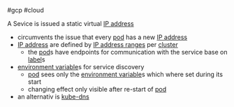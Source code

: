 #gcp #cloud

A Sevice is issued a static virtual [IP address](/IP%20address)
- circumvents the issue that every [pod](/techstack/gcp/pod.md) has a new [IP address](/IP%20address)
- [IP address](/IP%20address) are defined by [IP address ranges](/techstack/network/IP%20address%20ranges.md) per [cluster](/cluster)
	- the [pod](/techstack/gcp/pod.md)s have endpoints for communication with the service base on [label](/label)s
- [environment variable](/environment%20variable)s for service discovery
	- [pod](/techstack/gcp/pod.md) sees only the [environment variable](/environment%20variable)s which where set during its start
	- changing effect only visible after re-start of [pod](/techstack/gcp/pod.md)
- an alternativ is [kube-dns](/techstack/gcp/kube-dns.md)